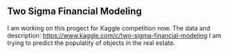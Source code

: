 ## Two Sigma Financial Modeling

I am working on this progect for Kaggle competition now.
The data and description:
https://www.kaggle.com/c/two-sigma-financial-modeling
I am trying to predict the populatity of objects in the real estate.
